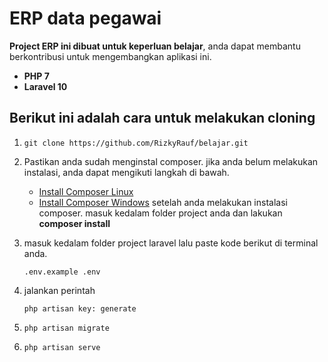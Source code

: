 # ERP data pegawai

**Project ERP ini dibuat untuk keperluan belajar**, anda dapat membantu berkontribusi untuk mengembangkan aplikasi ini.
 
 - **PHP 7**
 - **Laravel 10**
   
## Berikut ini adalah cara untuk melakukan cloning
 
 1. ```
    git clone https://github.com/RizkyRauf/belajar.git
     ```

 2. Pastikan anda sudah menginstal composer. jika anda belum melakukan instalasi, anda dapat mengikuti langkah di bawah.
    - [Install Composer Linux](https://getcomposer.org/doc/00-intro.md#installation-linux-unix-macos)
    - [Install Composer Windows](https://getcomposer.org/doc/00-intro.md#installation-windows)
      setelah anda melakukan instalasi composer. masuk kedalam folder project anda dan lakukan **composer install**
 
 3. masuk kedalam folder project laravel lalu paste kode berikut di terminal anda.
    ```
    .env.example .env
    ```
  4. jalankan perintah
     ```
     php artisan key: generate
     ```
  5. ```
     php artisan migrate
     ```
  6. ```
     php artisan serve
     ```
